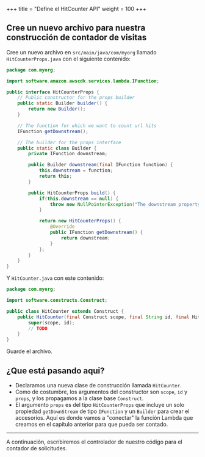 +++
title = "Define el HitCounter API"
weight = 100
+++

## Cree un nuevo archivo para nuestra construcción de contador de visitas

Cree un nuevo archivo en `src/main/java/com/myorg` llamado `HitCounterProps.java` con el siguiente contenido:

```java
package com.myorg;

import software.amazon.awscdk.services.lambda.IFunction;

public interface HitCounterProps {
    // Public constructor for the props builder
    public static Builder builder() {
        return new Builder();
    }

    // The function for which we want to count url hits
    IFunction getDownstream();

    // The builder for the props interface
    public static class Builder {
        private IFunction downstream;

        public Builder downstream(final IFunction function) {
            this.downstream = function;
            return this;
        }

        public HitCounterProps build() {
            if(this.downstream == null) {
                throw new NullPointerException("The downstream property is required!");
            }

            return new HitCounterProps() {
                @Override
                public IFunction getDownstream() {
                    return downstream;
                }
            };
        }
    }
}
```

Y `HitCounter.java` con este contenido:

``` java
package com.myorg;

import software.constructs.Construct;

public class HitCounter extends Construct {
    public HitCounter(final Construct scope, final String id, final HitCounterProps props) {
        super(scope, id);
        // TODO
    }
}
```

Guarde el archivo.

## ¿Que está pasando aqui? 

* Declaramos una nueva clase de construcción llamada `HitCounter`. 
* Como de costumbre, los argumentos del constructor son `scope`, `id` y `props`, y los propagamos a la clase base `Construct`. 
*  El argumento `props` es del tipo `HitCounterProps` que incluye un solo propiedad `getDownStream` de tipo `IFunction` y un `Builder` para crear el accesorios. Aquí es donde vamos a "conectar" la función Lambda que creamos en el capítulo anterior para que pueda ser contado.

----

A continuación, escribiremos el controlador de nuestro código para el contador de solicitudes.
